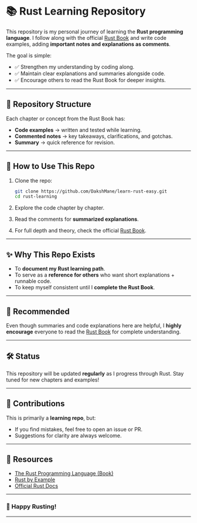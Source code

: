# 📚 Rust Learning Repository

This repository is my personal journey of learning the **Rust programming language**.
I follow along with the official [Rust Book](https://doc.rust-lang.org/book/) and write code examples, adding **important notes and explanations as comments**.

The goal is simple:

- ✅ Strengthen my understanding by coding along.
- ✅ Maintain clear explanations and summaries alongside code.
- ✅ Encourage others to read the Rust Book for deeper insights.

---

## 📂 Repository Structure

Each chapter or concept from the Rust Book has:

- **Code examples** → written and tested while learning.
- **Commented notes** → key takeaways, clarifications, and gotchas.
- **Summary** → quick reference for revision.

---

## 🚀 How to Use This Repo

1. Clone the repo:

   ```bash
   git clone https://github.com/DakshMane/learn-rust-easy.git
   cd rust-learning
   ```

2. Explore the code chapter by chapter.
3. Read the comments for **summarized explanations**.
4. For full depth and theory, check the official [Rust Book](https://doc.rust-lang.org/book/).

---

## ✨ Why This Repo Exists

- To **document my Rust learning path**.
- To serve as a **reference for others** who want short explanations + runnable code.
- To keep myself consistent until I **complete the Rust Book**.

---

## 📖 Recommended

Even though summaries and code explanations here are helpful, I **highly encourage** everyone to read the [Rust Book](https://doc.rust-lang.org/book/) for complete understanding.

---

## 🛠 Status

This repository will be updated **regularly** as I progress through Rust.
Stay tuned for new chapters and examples!

---

## 🤝 Contributions

This is primarily a **learning repo**, but:

- If you find mistakes, feel free to open an issue or PR.
- Suggestions for clarity are always welcome.

---

## 📌 Resources

- [The Rust Programming Language (Book)](https://doc.rust-lang.org/book/)
- [Rust by Example](https://doc.rust-lang.org/rust-by-example/)
- [Official Rust Docs](https://doc.rust-lang.org/std/)

---

### 🦀 Happy Rusting!

---
